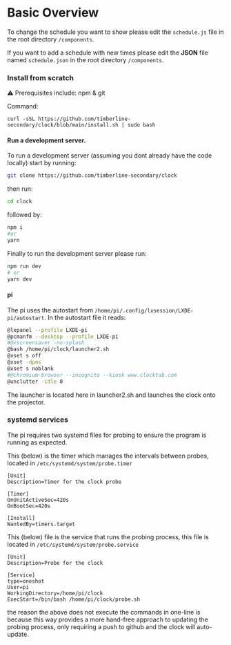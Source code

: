 # Basic Overview

To change the schedule you want to show please edit the `schedule.js` file in the root directory `/components`.

If you want to add a schedule with new times please edit the **JSON** file named `schedule.json` in the root directory `/components`.

### Install from scratch

⚠️ Prerequisites include: npm & git

Command:
```
curl -sSL https://github.com/timberline-secondary/clock/blob/main/install.sh | sudo bash
```


#### Run a development server.

To run a development server (assuming you dont already have the code locally) start by running:

```bash
git clone https://github.com/timberline-secondary/clock
```

then run:

```bash
cd clock
```

followed by:

```bash
npm i
#or
yarn
```

Finally to run the development server please run:

```bash
npm run dev
# or
yarn dev
```

#### pi

The pi uses the autostart from `/home/pi/.config/lxsession/LXDE-pi/autostart`.
In the autostart file it reads:

```bash
@lxpanel --profile LXDE-pi
@pcmanfm --desktop --profile LXDE-pi
#@xscreensaver -no-splash
@bash /home/pi/clock/launcher2.sh
@xset s off
@xset -dpms
@xset s noblank
#@chromium-browser --incognito --kiosk www.clocktab.com
@unclutter -idle 0
```

The launcher is located here in launcher2.sh and launches the clock onto the projector.


### systemd services

The pi requires two systemd files for probing to ensure the program is running as expected.

This (below) is the timer which manages the intervals between probes, located in `/etc/systemd/system/probe.timer`
```
[Unit]
Description=Timer for the clock probe

[Timer]
OnUnitActiveSec=420s
OnBootSec=420s

[Install]
WantedBy=timers.target
```

This (below) file is the service that runs the probing process, this file is located in `/etc/systemd/system/probe.service`

```
[Unit]
Description=Probe for the clock

[Service]
type=oneshot
User=pi
WorkingDirectory=/home/pi/clock
ExecStart=/bin/bash /home/pi/clock/probe.sh
```

the reason the above does not execute the commands in one-line is because this way provides a more hand-free approach to updating the probing process, only requiring a push to github and the clock will auto-update.